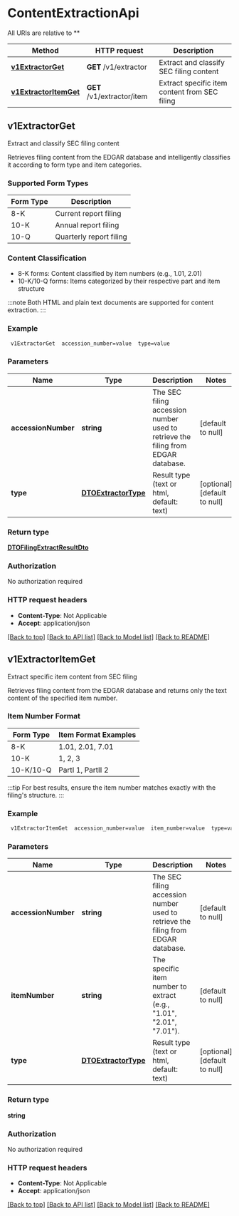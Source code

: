 # ContentExtractionApi

All URIs are relative to **

Method | HTTP request | Description
------------- | ------------- | -------------
[**v1ExtractorGet**](ContentExtractionApi.md#v1ExtractorGet) | **GET** /v1/extractor | Extract and classify SEC filing content
[**v1ExtractorItemGet**](ContentExtractionApi.md#v1ExtractorItemGet) | **GET** /v1/extractor/item | Extract specific item content from SEC filing



## v1ExtractorGet

Extract and classify SEC filing content

Retrieves filing content from the EDGAR database and intelligently classifies it according to form type and item categories.

### Supported Form Types

Form Type | Description
----------|------------
8-K      | Current report filing
10-K     | Annual report filing
10-Q     | Quarterly report filing

### Content Classification
- 8-K forms: Content classified by item numbers (e.g., 1.01, 2.01)
- 10-K/10-Q forms: Items categorized by their respective part and item structure

:::note
Both HTML and plain text documents are supported for content extraction.
:::

### Example

```bash
 v1ExtractorGet  accession_number=value  type=value
```

### Parameters


Name | Type | Description  | Notes
------------- | ------------- | ------------- | -------------
 **accessionNumber** | **string** | The SEC filing accession number used to retrieve the filing from EDGAR database. | [default to null]
 **type** | [**DTOExtractorType**](.md) | Result type (text or html, default: text) | [optional] [default to null]

### Return type

[**DTOFilingExtractResultDto**](DTOFilingExtractResultDto.md)

### Authorization

No authorization required

### HTTP request headers

- **Content-Type**: Not Applicable
- **Accept**: application/json

[[Back to top]](#) [[Back to API list]](../README.md#documentation-for-api-endpoints) [[Back to Model list]](../README.md#documentation-for-models) [[Back to README]](../README.md)


## v1ExtractorItemGet

Extract specific item content from SEC filing

Retrieves filing content from the EDGAR database and returns only the text content of the specified item number.

### Item Number Format

Form Type | Item Format Examples
-----------|-------------------
8-K       | 1.01, 2.01, 7.01
10-K      | 1, 2, 3
10-K/10-Q | PartI 1, PartII 2

:::tip
For best results, ensure the item number matches exactly with the filing's structure.
:::

### Example

```bash
 v1ExtractorItemGet  accession_number=value  item_number=value  type=value
```

### Parameters


Name | Type | Description  | Notes
------------- | ------------- | ------------- | -------------
 **accessionNumber** | **string** | The SEC filing accession number used to retrieve the filing from EDGAR database. | [default to null]
 **itemNumber** | **string** | The specific item number to extract (e.g., \"1.01\", \"2.01\", \"7.01\"). | [default to null]
 **type** | [**DTOExtractorType**](.md) | Result type (text or html, default: text) | [optional] [default to null]

### Return type

**string**

### Authorization

No authorization required

### HTTP request headers

- **Content-Type**: Not Applicable
- **Accept**: application/json

[[Back to top]](#) [[Back to API list]](../README.md#documentation-for-api-endpoints) [[Back to Model list]](../README.md#documentation-for-models) [[Back to README]](../README.md)

